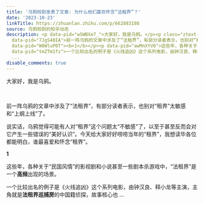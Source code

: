 ```yaml
---
title: '乌鸦校尉发表了文章: 为什么他们喜欢怀念“法租界”？'
date: '2023-10-23'
linkTitle: https://zhuanlan.zhihu.com/p/662883186
source: 乌鸦校尉的知乎动态
description: <p data-pid="wSWBXe7_">大家好，我是乌鸦。</p><p class="ztext-empty-paragraph"><br></p><p
  data-pid="7JgS48IA">前一阵乌鸦的文章中涉及了“法租界”，有部分读者表示，也别对“租界”太敏感和“上纲上线”了。</p><p data-pid="kpCUh1ID">说实话，乌鸦觉得可能有人对“租界”这个问题太“不敏感”了，以至于甚至反而会对它产生一些错误的“美好认识”。今天给大家好好唠唠当年的“租界”，我想读毕各位都能明白，谁最喜爱和怀念“租界”。</p><p
  data-pid="W8WluP0T"><b>1</b></p><p data-pid="awMnXYV0">这些年，各种关于“民国风情”的影视剧和小说甚至一些剧本杀游戏中，“法租界”是一个<b>高频</b>出现的场景。</p><p
  data-pid="tmZTm1fz">一个比较出名的例子是《火线追凶》这个系列电影，由钟汉良、释小龙等主演，主角就是<b>法租界巡捕房</b>的中国籍侦探，故事核心也
  ...
disable_comments: true
---
```

<p data-pid="wSWBXe7_">大家好，我是乌鸦。</p><p class="ztext-empty-paragraph"><br></p><p data-pid="7JgS48IA">前一阵乌鸦的文章中涉及了“法租界”，有部分读者表示，也别对“租界”太敏感和“上纲上线”了。</p><p data-pid="kpCUh1ID">说实话，乌鸦觉得可能有人对“租界”这个问题太“不敏感”了，以至于甚至反而会对它产生一些错误的“美好认识”。今天给大家好好唠唠当年的“租界”，我想读毕各位都能明白，谁最喜爱和怀念“租界”。</p><p data-pid="W8WluP0T"><b>1</b></p><p data-pid="awMnXYV0">这些年，各种关于“民国风情”的影视剧和小说甚至一些剧本杀游戏中，“法租界”是一个<b>高频</b>出现的场景。</p><p data-pid="tmZTm1fz">一个比较出名的例子是《火线追凶》这个系列电影，由钟汉良、释小龙等主演，主角就是<b>法租界巡捕房</b>的中国籍侦探，故事核心也 ...